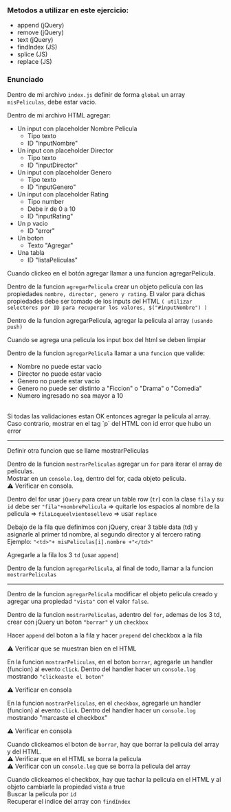 ### Metodos a utilizar en este ejercicio:
- append (jQuery)
- remove (jQuery)
- text (jQuery)
- findIndex (JS)
- splice (JS)
- replace (JS)

### Enunciado
Dentro de mi archivo `index.js` definir de forma `global` un array `misPeliculas`, debe estar vacio. <br/>

Dentro de mi archivo HTML agregar:
* Un input con placeholder Nombre Pelicula
    * Tipo texto
    * ID "inputNombre"
* Un input con placeholder Director
    * Tipo texto
    * ID "inputDirector"
* Un input con placeholder Genero
    * Tipo texto
    * ID "inputGenero"
* Un input con placeholder Rating
    * Tipo number
    * Debe ir de 0 a 10 
    * ID "inputRating"
* Un p vacio
    * ID "error"
* Un boton
    * Texto "Agregar"
* Una tabla 
    * ID "listaPeliculas"

Cuando clickeo en el botón agregar llamar a una funcion agregarPelicula.

Dentro de la funcion `agregarPelicula` crear un objeto pelicula con las propiedades `nombre, director, genero y rating`. El valor para dichas propiedades debe ser tomado de los inputs del HTML `( utilizar selectores por ID para recuperar los valores, $("#inputNombre") )`

Dentro de la funcion agregarPelicula, agregar la pelicula al array `(usando push)`

Cuando se agrega una pelicula los input box del html se deben limpiar

Dentro de la funcion `agregarPelicula` llamar a una `funcion` que valide:
* Nombre no puede estar vacio
* Director no puede estar vacio
* Genero no puede estar vacio 
* Genero no puede ser distinto a "Ficcion" o "Drama" o "Comedia"
* Numero ingresado no sea mayor a 10
<br/>
Si todas las validaciones estan OK entonces agregar la pelicula al array.
<br/>
Caso contrario, mostrar en el tag `p` del HTML con id error que hubo un error

-----------------------------------------------------------------------------

Definir otra funcion que se llame mostrarPeliculas

Dentro de la funcion `mostrarPeliculas` agregar un `for` para iterar el array de peliculas. <br/>
Mostrar en un `console.log`, dentro del for, cada objeto pelicula.  <br/>
⚠️ Verificar en consola.

Dentro del for usar `jQuery` para crear un table row (`tr`) con la clase `fila` y su `id` debe ser `"fila"+nombrePelicula` => quitarle los espacios al nombre de la pelicula => `filaLoqueelvientosellevo` => usar `replace` <br/>


Debajo de la fila que definimos con jQuery, crear 3 table data (td) y asignarle al primer td nombre, al segundo director y al tercero rating <br/>
Ejemplo: `"<td>"+ misPeliculas[i].nombre +"</td>"` <br/>

Agregarle a la fila los 3 `td` (usar `append`) <br/>

Dentro de la funcion `agregarPelicula`, al final de todo, llamar a la funcion `mostrarPeliculas`

-----------------------------------------------------------------------------

Dentro de la funcion `agregarPelicula` modificar el objeto pelicula creado y agregar una propiedad `"vista"` con el valor `false`.

Dentro de la funcion `mostrarPeliculas`, adentro del `for`, ademas de los 3 td, crear con jQuery un boton `"borrar"` y un `checkbox`

Hacer `append` del boton a la fila y hacer `prepend` del checkbox a la fila 

⚠️ Verificar que se muestran bien en el HTML

En la funcion `mostrarPeliculas`, en el boton `borrar`, agregarle un handler (funcion) al evento `click`. Dentro del handler hacer un `console.log` mostrando `"clickeaste el boton"`

⚠️ Verificar en consola 

En la funcion `mostrarPeliculas`, en el `checkbox`, agregarle un handler (funcion) al evento `click`. Dentro del handler hacer un `console.log` mostrando "marcaste el checkbox"

⚠️ Verificar en consola 

Cuando clickeamos el boton de `borrar`, hay que borrar la pelicula del array y del HTML.
<br/>
⚠️ Verificar que en el HTML se borra la pelicula
<br/>
⚠️ Verificar con un `console.log` que se borra la pelicula del array 

Cuando clickeamos el checkbox, hay que tachar la pelicula en el HTML y al objeto cambiarle la propiedad vista a true
<br/>
Buscar la pelicula por `id`
<br/>
Recuperar el indice del array con `findIndex`
